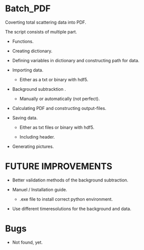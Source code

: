 # Batch_PDF

Coverting total scattering data into PDF.

The script consists of multiple part.

 * Functions.

 * Creating dictionary.

 * Defining variables in dictionary and constructing path for data.

 * Importing data.

   - Either as a txt or binary with hdf5.

 * Background subtracktion .

   - Manually or automatically (not perfect).

 * Calculating PDF and constructing output-files.

 * Saving data.

   - Either as txt files or binary with hdf5.

   - Including header.

 * Generating pictures.

# FUTURE IMPROVEMENTS

 * Better validation methods of the background subtraction.

 * Manuel / Installation guide.

   - .exe file to install correct python environment. 

 * Use different timeresolutions for the background and data.

# Bugs

 * Not found, yet.



